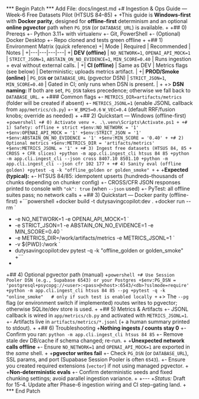 *** Begin Patch
*** Add File: docs/ingest.md
+# Ingestion & Ops Guide — Week-6 Free Datasets Pilot (HTSUS 84–85)
+
+This guide is **Windows-first** with **Docker parity**, designed for **offline-first** determinism and an optional **online pgvector** path when `PG_DSN` (or `DATABASE_URL`) is available.
+
+## 0) Prereqs
+- Python 3.11+ with virtualenv
+- Git, PowerShell
+- (Optional) Docker Desktop
+- Repo cloned and tests green offline
+
+## 1) Environment Matrix (quick reference)
+| Mode | Required | Recommended | Notes |
+|---|---|---|---|
+| **DEV (offline)** | `NO_NETWORK=1`, `OPENAI_API_MOCK=1` | `STRICT_JSON=1`, `ABSTAIN_ON_NO_EVIDENCE=1`, `MIN_SCORE=0.40` | Runs ingestion + eval without external calls. |
+| **CI (offline)** | Same as DEV | Metrics flags (see below) | Deterministic; uploads metrics artifact. |
+| **PROD/Smoke (online)** | `PG_DSN` **or** `DATABASE_URL` (pgvector DSN) | `STRICT_JSON=1`, `MIN_SCORE=0.40` | Gated in CI; only runs when DSN is present. |
+
+> **DSN naming:** If both are set, `PG_DSN` takes precedence; otherwise we fall back to `DATABASE_URL`.
+
+### Common flags
+- `METRICS_DIR=artifacts/metrics` (folder will be created if absent)
+- `METRICS_JSONL=1` (enable JSONL callback from `app/metrics/cb.py`)
+- `W_BM25=0.6` `W_VEC=0.4` (default RRF/fusion knobs; override as needed)
+
+## 2) Quickstart — Windows (offline-first)
+```powershell
+# 0) Activate venv
+. .\.venv\Scripts\Activate.ps1
+
+# 1) Safety: offline + strict
+$env:NO_NETWORK = '1'
+$env:OPENAI_API_MOCK = '1'
+$env:STRICT_JSON = '1'
+$env:ABSTAIN_ON_NO_EVIDENCE = '1'
+$env:MIN_SCORE = '0.40'
+
+# 2) Optional metrics
+$env:METRICS_DIR = 'artifacts/metrics'
+$env:METRICS_JSONL = '1'
+
+# 3) Ingest free datasets (HTSUS 84, 85 + CROSS + CFR slices)
+python -m app.cli.ingest_cli htsus 84 85
+python -m app.cli.ingest_cli --json cross 8407.10 8501.10
+python -m app.cli.ingest_cli --json cfr 102 177
+
+# 4) Sanity eval (offline golden)
+pytest -q -k "offline_golden or golden_smoke"
+```
+
+**Expected (typical):**
+- HTSUS 84/85: idempotent upserts (hundreds–thousands of chunks depending on chunker config)
+- CROSS/CFR JSON responses printed to console with `"ok": true` (when `--json` used)
+- PyTest: all offline suites pass; no network calls
+
+## 3) Quickstart — Docker parity (offline-first)
+```powershell
+docker build -t dutysavingcopilot:dev .
+docker run --rm `
+  -e NO_NETWORK=1 -e OPENAI_API_MOCK=1 `
+  -e STRICT_JSON=1 -e ABSTAIN_ON_NO_EVIDENCE=1 -e MIN_SCORE=0.40 `
+  -e METRICS_DIR=/work/artifacts/metrics -e METRICS_JSONL=1 `
+  -v ${PWD}:/work `
+  dutysavingcopilot:dev pytest -q -k "offline_golden or golden_smoke"
+```
+
+## 4) Optional pgvector path (manual)
+```powershell
+# Use Session Pooler DSN (e.g., Supabase 6543) or your Postgres
+$env:PG_DSN = 'postgresql+psycopg://<user>:<pass>@<host>:6543/<db>?sslmode=require'
+python -m app.cli.ingest_cli htsus 84 85 --pg
+pytest -q -k "online_smoke"   # only if such test is enabled locally
+```
+> The `--pg` flag (or environment switch if implemented) routes writes to pgvector; otherwise SQLite/dev store is used.
+
+## 5) Metrics & Artifacts
+- JSONL callback is wired in `app/metrics/cb.py` and activated with `METRICS_JSONL=1`.
+- Artifacts live in `artifacts/metrics/*.jsonl` (+ a human summary printed to stdout).
+
+## 6) Troubleshooting
+**Nothing ingests / counts stay 0**
+- Confirm you ran: `python -m app.cli.ingest_cli htsus 84 85`
+- Remove stale dev DB/cache if schema changed; re-run.
+
+**Unexpected network calls offline**
+- Ensure `NO_NETWORK=1` and `OPENAI_API_MOCK=1` are exported in the *same* shell.
+
+**pgvector writes fail**
+- Check `PG_DSN` (or `DATABASE_URL`), SSL params, and port (Supabase Session Pooler is often `6543`).
+- Ensure you created required extensions (`vector`) if not using managed pgvector.
+
+**Non-deterministic evals**
+- Confirm deterministic seeds and fixed chunking settings; avoid parallel ingestion variance.
+
+---
+*Status:* Draft for 15-4. Update after Phase-6 ingestion wiring and CI step-gating land.
+
*** End Patch
